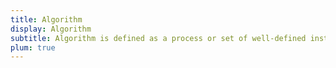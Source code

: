```yaml
---
title: Algorithm
display: Algorithm
subtitle: Algorithm is defined as a process or set of well-defined instructions that are typically used to solve a particular group of problems or perform a specific type of calculation.
plum: true
---
```


<!-- * [Searching](/algorithms/binary-search)
* [Sorting](/algorithms/sort)
* [Greedy](/algorithms/greedy)
* [Back Tracking](/algorithms/back-tracking)
* [Dynamic Programming](/algorithms/dynamic-programming)
* [Mathematical](/algorithms/math)
* [Recursion](/algorithms/recursion)
* [Divide & Conquer](/algorithms/divide-conquer)
* [Bitwise](/algorithms/bitwise)
* [Pattern Searching](/algorithms/pattern-searching) -->

<ListAllQuestions module="algorithms" />
